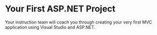 # Your First ASP.NET Project

Your instruction team will coach you through creating your very first MVC application using Visual Studio and ASP.NET.
